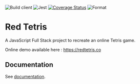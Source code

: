 ![Build client](https://github.com/jeremie-gauthier/Red-Tetris/workflows/Build%20client/badge.svg)
![Jest](https://github.com/jeremie-gauthier/Red-Tetris/workflows/Jest/badge.svg)
[![Coverage Status](https://coveralls.io/repos/github/jeremie-gauthier/Red-Tetris/badge.svg?branch=develop&service=github)](https://coveralls.io/github/jeremie-gauthier/Red-Tetris?branch=develop)
![Format](https://github.com/jeremie-gauthier/Red-Tetris/workflows/Format/badge.svg)
# Red Tetris

A JavaScript Full Stack project to recreate an online Tetris game.

Online demo available here : https://redtetris.co

## Documentation

See [documentation](./docs/README.md).
